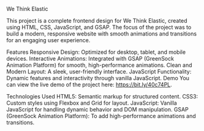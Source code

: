 We Think Elastic

This project is a complete frontend design for We Think Elastic, created using HTML, CSS, JavaScript, and GSAP. 
The focus of the project was to build a modern, responsive website with smooth animations and transitions for an engaging user experience.

Features
Responsive Design: Optimized for desktop, tablet, and mobile devices.
Interactive Animations: Integrated with GSAP (GreenSock Animation Platform) for smooth, high-performance animations.
Clean and Modern Layout: A sleek, user-friendly interface.
JavaScript Functionality: Dynamic features and interactivity through vanilla JavaScript.
Demo
You can view the live demo of the project here: https://bit.ly/40c74PL.

Technologies Used
HTML5: Semantic markup for structured content.
CSS3: Custom styles using Flexbox and Grid for layout.
JavaScript: Vanilla JavaScript for handling dynamic behavior and DOM manipulation.
GSAP (GreenSock Animation Platform): To add high-performance animations and transitions.
